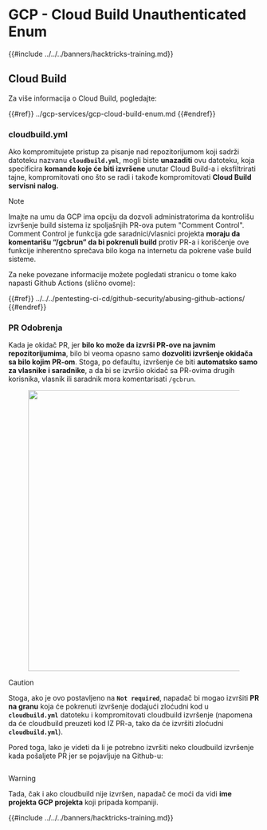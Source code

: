 # GCP - Cloud Build Unauthenticated Enum

{{#include ../../../banners/hacktricks-training.md}}

## Cloud Build

Za više informacija o Cloud Build, pogledajte:

{{#ref}}
../gcp-services/gcp-cloud-build-enum.md
{{#endref}}

### cloudbuild.yml

Ako kompromitujete pristup za pisanje nad repozitorijumom koji sadrži datoteku nazvanu **`cloudbuild.yml`**, mogli biste **unazaditi** ovu datoteku, koja specificira **komande koje će biti izvršene** unutar Cloud Build-a i eksfiltrirati tajne, kompromitovati ono što se radi i takođe kompromitovati **Cloud Build servisni nalog.**

> [!NOTE]
> Imajte na umu da GCP ima opciju da dozvoli administratorima da kontrolišu izvršenje build sistema iz spoljašnjih PR-ova putem "Comment Control". Comment Control je funkcija gde saradnici/vlasnici projekta **moraju da komentarišu “/gcbrun” da bi pokrenuli build** protiv PR-a i korišćenje ove funkcije inherentno sprečava bilo koga na internetu da pokrene vaše build sisteme.

Za neke povezane informacije možete pogledati stranicu o tome kako napasti Github Actions (slično ovome):

{{#ref}}
../../../pentesting-ci-cd/github-security/abusing-github-actions/
{{#endref}}

### PR Odobrenja

Kada je okidač PR, jer **bilo ko može da izvrši PR-ove na javnim repozitorijumima**, bilo bi veoma opasno samo **dozvoliti izvršenje okidača sa bilo kojim PR-om**. Stoga, po defaultu, izvršenje će biti **automatsko samo za vlasnike i saradnike**, a da bi se izvršio okidač sa PR-ovima drugih korisnika, vlasnik ili saradnik mora komentarisati `/gcbrun`.

<figure><img src="../../../images/image (339).png" alt="" width="563"><figcaption></figcaption></figure>

> [!CAUTION]
> Stoga, ako je ovo postavljeno na **`Not required`**, napadač bi mogao izvršiti **PR na granu** koja će pokrenuti izvršenje dodajući zloćudni kod u **`cloudbuild.yml`** datoteku i kompromitovati cloudbuild izvršenje (napomena da će cloudbuild preuzeti kod IZ PR-a, tako da će izvršiti zloćudni **`cloudbuild.yml`**).

Pored toga, lako je videti da li je potrebno izvršiti neko cloudbuild izvršenje kada pošaljete PR jer se pojavljuje na Github-u:

<figure><img src="../../../images/image (340).png" alt=""><figcaption></figcaption></figure>

> [!WARNING]
> Tada, čak i ako cloudbuild nije izvršen, napadač će moći da vidi **ime projekta GCP projekta** koji pripada kompaniji.

{{#include ../../../banners/hacktricks-training.md}}
